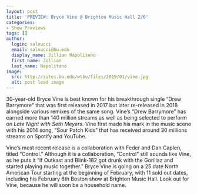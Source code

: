 ```yaml
---
layout: post
title: 'PREVIEW: Bryce Vine @ Brighton Music Hall 2/6'
categories:
- Show Previews
tags: []
author:
  login: salvucci
  email: salvucci@bu.edu
  display_name: Jillian Napolitano
  first_name: Jillian
  last_name: Napolitano
image:
  src: http://sites.bu.edu/wtbu/files/2019/01/vine.jpg
  alt: post lead image
---
```

30-year-old Bryce Vine is best known for his breakthrough single “Drew Barrymore” that was first released in 2017 but later re-released in 2018 alongside various remixes of the same song. Vine’s “Drew Barrymore” has earned more than 140 million streams as well as being selected to perform on _Late Night with Seth Meyers._ Vine first made his mark in the music scene with his 2014 song, “Sour Patch Kids” that has received around 30 millions streams on Spotify and YouTube.

Vine’s most recent release is a collaboration with Feder and Dan Caplen, titled “Control.” Although it is a collaboration, “Control” still sounds like Vine, as he puts it “If Outkast and Blink-182 got drunk with the Gorillaz and started playing music together.” Bryce Vine is going on a 25 date North American Tour starting at the beginning of February, with 11 sold out dates, including his February 6th Boston show at Brighton Music Hall. Look out for Vine, because he will soon be a household name.